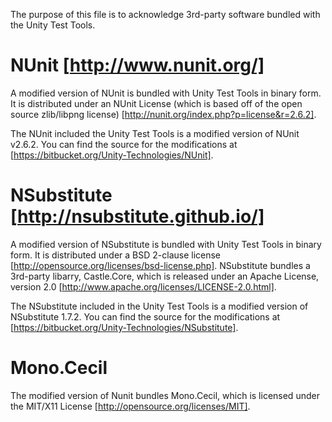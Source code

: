 The purpose of this file is to acknowledge 3rd-party software bundled with the Unity Test Tools.

# NUnit [http://www.nunit.org/]

A modified version of NUnit is bundled with Unity Test Tools in binary form.  It is distributed under an NUnit License
(which is based off of the open source zlib/libpng license) [http://nunit.org/index.php?p=license&r=2.6.2].

The NUnit included the Unity Test Tools is a modified version of NUnit v2.6.2.  You can find the source for the
modifications at [https://bitbucket.org/Unity-Technologies/NUnit].

# NSubstitute [http://nsubstitute.github.io/]

A modified version of NSubstitute is bundled with Unity Test Tools in binary form.  It is distributed under a
BSD 2-clause license [http://opensource.org/licenses/bsd-license.php].
NSubstitute bundles a 3rd-party libarry, Castle.Core, which is released under an Apache License, version 2.0
[http://www.apache.org/licenses/LICENSE-2.0.html].

The NSubstitute included in the Unity Test Tools is a modified version of NSubstitute 1.7.2.  You can find the source for the
modifications at [https://bitbucket.org/Unity-Technologies/NSubstitute].

# Mono.Cecil

The modified version of Nunit bundles Mono.Cecil, which is licensed under the MIT/X11 License [http://opensource.org/licenses/MIT]. 
